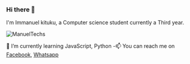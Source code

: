 ### Hi there 👋
I'm Immanuel kituku, a Computer science student currently a Third year.

![ManuelTechs](https://github.com/Manuel254/Manuel254/blob/master/DSC_1135.JPG)

🌱 I’m currently learning JavaScript, Python 
-📫 You can reach me on [Facebook](https://www.facebook.com/ManuelTechs/), [Whatsapp](https://wa.me/+254703103690)

